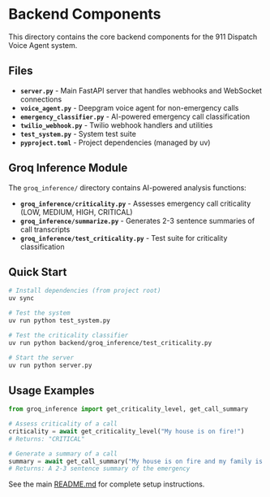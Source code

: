 # Backend Components

This directory contains the core backend components for the 911 Dispatch Voice Agent system.

## Files

- **`server.py`** - Main FastAPI server that handles webhooks and WebSocket connections
- **`voice_agent.py`** - Deepgram voice agent for non-emergency calls
- **`emergency_classifier.py`** - AI-powered emergency call classification
- **`twilio_webhook.py`** - Twilio webhook handlers and utilities
- **`test_system.py`** - System test suite
- **`pyproject.toml`** - Project dependencies (managed by uv)

## Groq Inference Module

The `groq_inference/` directory contains AI-powered analysis functions:

- **`groq_inference/criticality.py`** - Assesses emergency call criticality (LOW, MEDIUM, HIGH, CRITICAL)
- **`groq_inference/summarize.py`** - Generates 2-3 sentence summaries of call transcripts
- **`groq_inference/test_criticality.py`** - Test suite for criticality classification

## Quick Start

```bash
# Install dependencies (from project root)
uv sync

# Test the system
uv run python test_system.py

# Test the criticality classifier
uv run python backend/groq_inference/test_criticality.py

# Start the server
uv run python server.py
```

## Usage Examples

```python
from groq_inference import get_criticality_level, get_call_summary

# Assess criticality of a call
criticality = await get_criticality_level("My house is on fire!")
# Returns: "CRITICAL"

# Generate a summary of a call
summary = await get_call_summary("My house is on fire and my family is trapped inside!")
# Returns: A 2-3 sentence summary of the emergency
```

See the main [README.md](../README.md) for complete setup instructions.